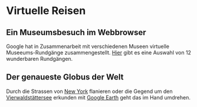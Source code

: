 # Virtuelle Reisen

## Ein Museumsbesuch im Webbrowser

Google hat in Zusammenarbeit mit verschiedenen Museen virtuelle Museeums-Rundgänge zusammengestellt. [Hier](https://www.travelandleisure.com/attractions/museums-galleries/museums-with-virtual-tours) gibt es eine Auswahl von 12 wunderbaren Rundgängen.

## Der genaueste Globus der Welt

Durch die Strassen von [New York](https://earth.google.com/web/@40.714791,-74.03423736,40.31094394a,3303.06119357d,35y,18.21044722h,89.98938462t,0r) flanieren oder die Gegend um den [Vierwaldstättersee](https://earth.google.com/web/@47.02994583,8.68900216,1882.54486319a,208.1500004d,35y,-125.59262719h,78.86190685t,0r) erkunden mit [Google Earth](https://www.google.com/earth/) geht das im Hand umdrehen.
